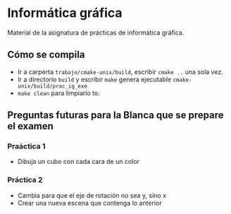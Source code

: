 # Informática gráfica 
Material de la asignatura de prácticas de informática gráfica.


## Cómo se compila   

- Ir a carperta `trabajo/cmake-unix/build`, escribir `cmake ..` una sola vez. 
- Ir a directorio `build` y escribir `make` genera ejecutable `cmake-unix/build/prac_ig_exe`  
- `make clean` para limpiarlo to. 



## Preguntas futuras para la Blanca que se prepare el examen

### Praáctica 1

- Dibuja un cubo con cada cara de un color 


### Práctica 2

- Cambia para que el eje de rotación no sea y, sino x
- Crear una nueva escena que contenga lo anterior 
